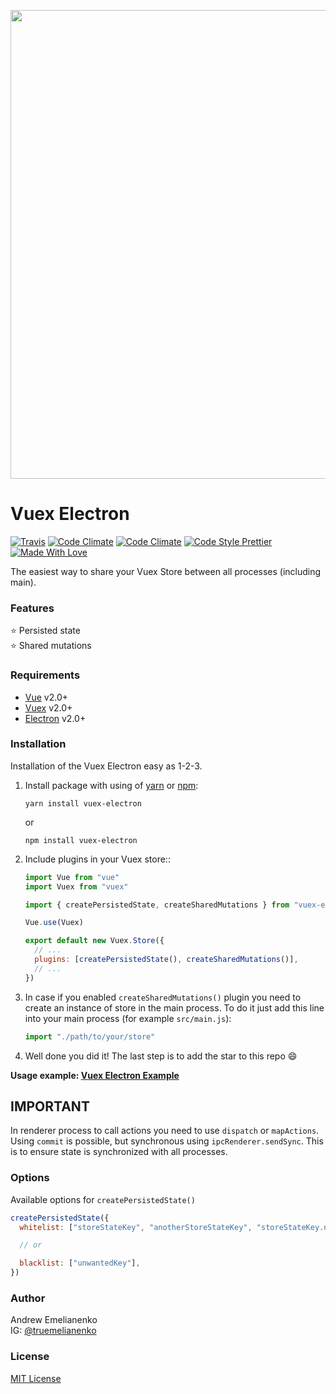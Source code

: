 <p align="center">
  <img width="750" src="https://user-images.githubusercontent.com/678665/45566726-404d9e80-b860-11e8-94b6-527dfcc3b3b3.png">
</p>

# Vuex Electron

[![Travis](https://img.shields.io/travis/com/vue-electron/vuex-electron.svg?style=for-the-badge&longCache=true)](https://travis-ci.com/vue-electron/vuex-electron)
[![Code Climate](https://img.shields.io/codeclimate/maintainability/vue-electron/vuex-electron.svg?style=for-the-badge&longCache=true)](https://codeclimate.com/github/vue-electron/vuex-electron)
[![Code Climate](https://img.shields.io/codeclimate/coverage/vue-electron/vuex-electron.svg?style=for-the-badge&longCache=true)](https://codeclimate.com/github/vue-electron/vuex-electron)
[![Code Style Prettier](https://img.shields.io/badge/code%20style-prettier-brightgreen.svg?style=for-the-badge&longCache=true)](https://github.com/prettier/prettier)
[![Made With Love](https://img.shields.io/badge/made%20with-love-brightgreen.svg?style=for-the-badge&longCache=true)](https://github.com/MrEmelianenko)

The easiest way to share your Vuex Store between all processes (including main).

### Features

:star: Persisted state  
:star: Shared mutations

### Requirements

- [Vue](https://github.com/vuejs/vue) v2.0+
- [Vuex](https://github.com/vuejs/vuex) v2.0+
- [Electron](https://github.com/electron/electron) v2.0+

### Installation

Installation of the Vuex Electron easy as 1-2-3.

1. Install package with using of [yarn](https://github.com/yarnpkg/yarn) or [npm](https://github.com/npm/cli):

   ```
   yarn install vuex-electron
   ```

   or

   ```
   npm install vuex-electron
   ```

2. Include plugins in your Vuex store::

   ```javascript
   import Vue from "vue"
   import Vuex from "vuex"

   import { createPersistedState, createSharedMutations } from "vuex-electron"

   Vue.use(Vuex)

   export default new Vuex.Store({
     // ...
     plugins: [createPersistedState(), createSharedMutations()],
     // ...
   })
   ```

3. In case if you enabled `createSharedMutations()` plugin you need to create an instance of store in the main process. To do it just add this line into your main process (for example `src/main.js`):

   ```javascript
   import "./path/to/your/store"
   ```

4. Well done you did it! The last step is to add the star to this repo :smile:

**Usage example: [Vuex Electron Example](https://github.com/vue-electron/vuex-electron-example)**

## IMPORTANT

In renderer process to call actions you need to use `dispatch` or `mapActions`. Using `commit` is possible, but synchronous using `ipcRenderer.sendSync`. This is to ensure state is synchronized with all processes.

### Options

Available options for `createPersistedState()`

```javascript
createPersistedState({
  whitelist: ["storeStateKey", "anotherStoreStateKey", "storeStateKey.nestedKey"],

  // or

  blacklist: ["unwantedKey"],
})
```

### Author

Andrew Emelianenko  
IG: [@truemelianenko](https://www.instagram.com/truemelianenko)

### License

[MIT License](https://github.com/vue-electron/vuex-electron/blob/master/LICENSE)
